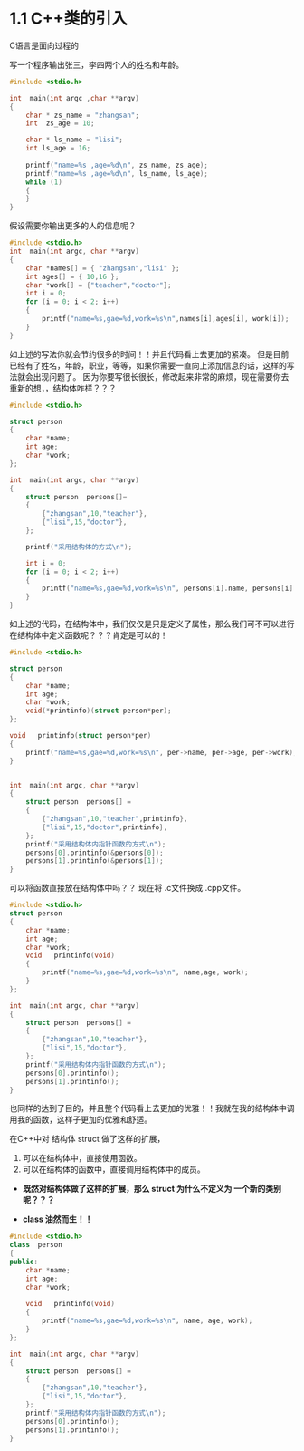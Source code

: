 # 1.1 C++类的引入

C语言是面向过程的 

写一个程序输出张三，李四两个人的姓名和年龄。

```C
#include <stdio.h>

int  main(int argc ,char **argv)
{
	char * zs_name = "zhangsan";
	int  zs_age = 10;

	char * ls_name = "lisi";
	int ls_age = 16;
	
	printf("name=%s ,age=%d\n", zs_name, zs_age);
	printf("name=%s ,age=%d\n", ls_name, ls_age);
	while (1)
	{	
	}	
}
```

假设需要你输出更多的人的信息呢？

```C
#include <stdio.h>
int  main(int argc, char **argv)
{
	char *names[] = { "zhangsan","lisi" };
	int ages[] = { 10,16 };
	char *work[] = {"teacher","doctor"};
	int i = 0;
	for (i = 0; i < 2; i++)
	{
		printf("name=%s,gae=%d,work=%s\n",names[i],ages[i], work[i]);
	}
}
```

如上述的写法你就会节约很多的时间！！并且代码看上去更加的紧凑。
但是目前已经有了姓名，年龄，职业，等等，如果你需要一直向上添加信息的话，这样的写法就会出现问题了。
因为你要写很长很长，修改起来非常的麻烦，现在需要你去重新的想，，结构体咋样？？？

```C
#include <stdio.h>

struct person
{
	char *name;
	int age;
	char *work;
};

int  main(int argc, char **argv)
{
	struct person  persons[]=
	{
		{"zhangsan",10,"teacher"},
		{"lisi",15,"doctor"},	
	};

	printf("采用结构体的方式\n");

	int i = 0;
	for (i = 0; i < 2; i++)
	{
		printf("name=%s,gae=%d,work=%s\n", persons[i].name, persons[i].age, persons[i].work);
	}
}
```

如上述的代码，在结构体中，我们仅仅是只是定义了属性，那么我们可不可以进行在结构体中定义函数呢？？？肯定是可以的！

```C
#include <stdio.h>

struct person
{
	char *name;
	int age;
	char *work;
	void(*printinfo)(struct person*per);
};

void   printinfo(struct person*per)
{
	printf("name=%s,gae=%d,work=%s\n", per->name, per->age, per->work);
}


int  main(int argc, char **argv)
{
	struct person  persons[] =
	{
		{"zhangsan",10,"teacher",printinfo},
		{"lisi",15,"doctor",printinfo},
	};
	printf("采用结构体内指针函数的方式\n");
	persons[0].printinfo(&persons[0]);
	persons[1].printinfo(&persons[1]);
}
```

可以将函数直接放在结构体中吗？？
现在将 .c文件换成 .cpp文件。

```c++
#include <stdio.h>
struct person
{
	char *name;
	int age;
	char *work;
	void   printinfo(void)
	{
		printf("name=%s,gae=%d,work=%s\n", name,age, work);
	}
};

int  main(int argc, char **argv)
{
	struct person  persons[] =
	{
		{"zhangsan",10,"teacher"},
		{"lisi",15,"doctor"},
	};
	printf("采用结构体内指针函数的方式\n");
	persons[0].printinfo();
	persons[1].printinfo();
}
```

也同样的达到了目的，并且整个代码看上去更加的优雅！！我就在我的结构体中调用我的函数，这样子更加的优雅和舒适。

在C++中对 结构体 struct 做了这样的扩展，

1. 可以在结构体中，直接使用函数。
2. 可以在结构体的函数中，直接调用结构体中的成员。

- **既然对结构体做了这样的扩展，那么 struct 为什么不定义为 一个新的类别呢？？？**

- **class  油然而生！！**

```c++
#include <stdio.h>
class  person
{
public:
	char *name;
	int age;
	char *work;
	
	void   printinfo(void)
	{
		printf("name=%s,gae=%d,work=%s\n", name, age, work);
	}
};

int  main(int argc, char **argv)
{
	struct person  persons[] =
	{
		{"zhangsan",10,"teacher"},
		{"lisi",15,"doctor"},
	};
	printf("采用结构体内指针函数的方式\n");
	persons[0].printinfo();
	persons[1].printinfo();
}
```

